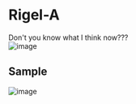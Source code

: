 # Rigel-A
Don't you know what I think now???  
![image](http://github.com/MZSHproject/Rigel-A/raw/master/IMAGE/男人都是大猪蹄子.png) 
## Sample  
![image](http://github.com/MZSHproject/Rigel-A/raw/master/IMAGE/SAMPLE.PNG) 
